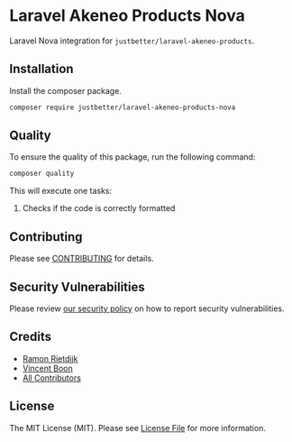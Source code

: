 # Laravel Akeneo Products Nova

Laravel Nova integration for `justbetter/laravel-akeneo-products`.

## Installation

Install the composer package.

```bash
composer require justbetter/laravel-akeneo-products-nova
```

## Quality

To ensure the quality of this package, run the following command:

```bash
composer quality
```

This will execute one tasks:

1. Checks if the code is correctly formatted

## Contributing

Please see [CONTRIBUTING](.github/CONTRIBUTING.md) for details.

## Security Vulnerabilities

Please review [our security policy](../../security/policy) on how to report security vulnerabilities.

## Credits

- [Ramon Rietdijk](https://github.com/ramonrietdijk)
- [Vincent Boon](https://github.com/VincentBean)
- [All Contributors](../../contributors)

## License

The MIT License (MIT). Please see [License File](LICENSE.md) for more information.
